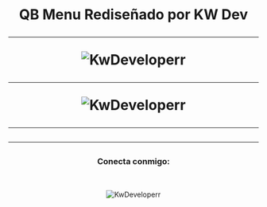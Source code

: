 <h1 align="center"QB Menu Redesigned</h1>

<p align="center" >QB Menu Rediseñado por KW Dev</p>


<hr width="100%" align="right">

<img align="center" src="https://i.postimg.cc/zvW02gg4/Captura-de-pantalla-2024-08-09-205324.png" alt="KwDeveloperr" align="center"/></p>

<hr width="100%" align="right">

<img align="center" src="https://i.postimg.cc/nLP2HkK6/Captura-de-pantalla-2024-08-09-205342.png" alt="KwDeveloperr" align="center"/></p>

<hr width="100%" align="right">

<hr width="100%" >
<h3 align="center">Conecta conmigo:</h3>
<p align="center">
</p>
<br>
<p align="center"> <img src="https://komarev.com/ghpvc/?username=KwDeveloperr&label=Profile%20views&color=0e75b6&style=flat" alt="KwDeveloperr" /> </p>
